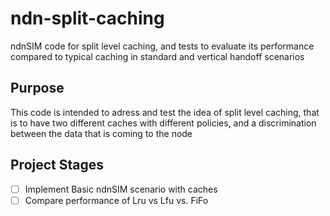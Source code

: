 # ndn-split-caching
ndnSIM code for split level caching, and tests to evaluate its performance compared to typical caching in standard and vertical handoff scenarios

## Purpose
This code is intended to adress and test the idea of split level caching, that is to have two different caches with different policies, and a discrimination between the data that is coming to the node

## Project Stages
- [ ] Implement Basic ndnSIM scenario with caches
- [ ] Compare performance of Lru vs Lfu vs. FiFo